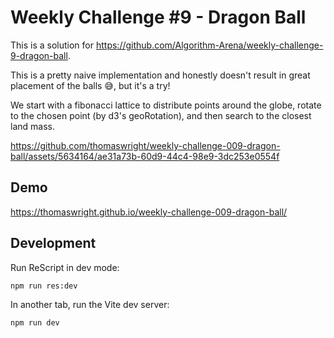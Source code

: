 # Weekly Challenge #9 - Dragon Ball

This is a solution for https://github.com/Algorithm-Arena/weekly-challenge-9-dragon-ball.

This is a pretty naive implementation and honestly doesn't result in great placement of the balls 😅, but it's a try!

We start with a fibonacci lattice to distribute points around the globe, rotate to the chosen point (by d3's geoRotation), and then search to the closest land mass.

https://github.com/thomaswright/weekly-challenge-009-dragon-ball/assets/5634164/ae31a73b-60d9-44c4-98e9-3dc253e0554f

## Demo

https://thomaswright.github.io/weekly-challenge-009-dragon-ball/

## Development

Run ReScript in dev mode:

```sh
npm run res:dev
```

In another tab, run the Vite dev server:

```sh
npm run dev
```
